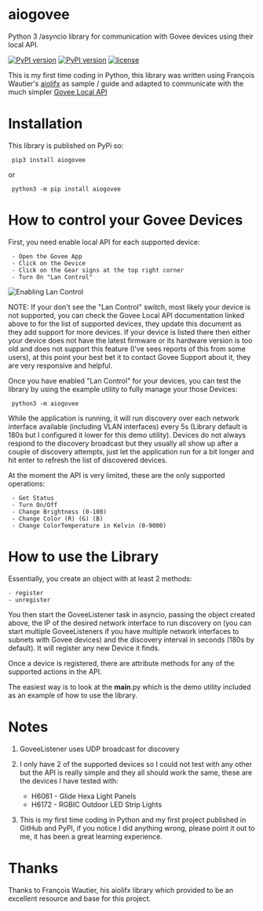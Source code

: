# aiogovee

Python 3 /asyncio library for communication with Govee devices using their local API.

[![PyPI version](https://img.shields.io/pypi/v/aiogovee)](https://pypi.python.org/pypi/aiogovee)
[![PyPI version](https://img.shields.io/pypi/pyversions/aiogovee)](https://pypi.python.org/pypi/aiogovee)
[![license](https://img.shields.io/badge/license-MIT/Apache%202.0-blue?style=flat-square)](https://github.com/Lumute/aiogovee/blob/master/LICENSE.txt)

This is my first time coding in Python, this library was written using François Wautier's [aiolifx](https://github.com/frawau/aiolifx) as sample / guide and adapted to communicate with the much simpler [Govee Local API](https://app-h5.govee.com/user-manual/wlan-guide?updateTime=181)


# Installation

This library is published on PyPi so:

     pip3 install aiogovee

or

     python3 -m pip install aiogovee


# How to control your Govee Devices

First, you need enable local API for each supported device: 

     - Open the Govee App
     - Click on the Device
     - Click on the Gear signs at the top right corner
     - Turn On "Lan Control"

![Enabling Lan Control](https://i.postimg.cc/x8ph7CzH/Screenshot-20220929-214827.png)

NOTE: If your don't see the "Lan Control" switch, most likely your device is not supported, you can check the Govee Local API documentation linked above to for the list of supported devices, they update this document as they add support for more devices. If your device is listed there then either your device does not have the latest firmware or its hardware version is too old and does not support this feature (I've sees reports of this from some users), at this point your best bet it to contact Govee Support about it, they are very responsive and helpful.

Once you have enabled "Lan Control" for your devices, you can test the library by using the example utility to fully manage your those Devices:

     python3 -m aiogovee

While the application is running, it will run discovery over each network interface available (including VLAN interfaces) every 5s (Library default is 180s but I configured it lower for this demo utility). Devices do not always respond to the discovery broadcast but they usually all show up after a couple of discovery attempts, just let the application run for a bit longer and hit enter to refresh the list of discovered devices.

At the moment the API is very limited, these are the only supported operations:

     - Get Status
     - Turn On/Off
     - Change Brightness (0-100)
     - Change Color (R) (G) (B)
     - Change ColorTemperature in Kelvin (0-9000)


# How to use the Library

Essentially, you create an object with at least 2 methods:

    - register
    - unregister

You then start the GoveeListener task in asyncio, passing the object created above, the IP of the desired network interface to run discovery on (you can start multiple GoveeListeners if you have multiple network interfaces to subnets with Govee devices) and the discovery interval in seconds (180s by default). It will register any new Device it finds.

Once a device is registered, there are attribute methods for any of the supported actions in the API.

The easiest way is to look at the __main__.py which is the demo utility included as an example of how to use the library.


# Notes

1. GoveeListener uses UDP broadcast for discovery

2. I only have 2 of the supported devices so I could not test with any other but the API is really simple and they all should work the same, these are the devices I have tested with:

     - H6061 - Glide Hexa Light Panels
     - H6172 - RGBIC Outdoor LED Strip Lights

3. This is my first time coding in Python and my first project published in GitHub and PyPI, if you notice I did anything wrong, please point it out to me, it has been a great learning experience.


# Thanks

Thanks to François Wautier, his aiolifx library which provided to be an excellent resource and base for this project.

